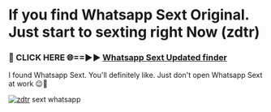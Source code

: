 # If you find Whatsapp Sext Original. Just start to sexting right Now (zdtr)

<h3>🔴 CLICK HERE 🌐==►► <a href="https://tinyurl.com/mtbk5fxa" rel="nofollow">Whatsapp Sext Updated finder</a></h3>

I found Whatsapp Sext. You'll definitely like. Just don't open Whatsapp Sext at work 😉💬

[![zdtr](https://i.imgur.com/Q8WKrnY.jpeg)](https://tinyurl.com/mtbk5fxa)
sext whatsapp
